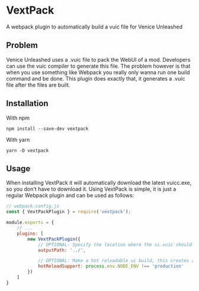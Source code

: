 # VextPack
A webpack plugin to automatically build a vuic file for Venice Unleashed

## Problem
Venice Unleashed uses a .vuic file to pack the WebUI of a mod. Developers can use the vuic compiler to generate this file. The problem however is that when you use something like Webpack you really only wanna run one build command and be done. This plugin does exactly that, it generates a .vuic file after the files are built.

## Installation
With npm
```
npm install --save-dev vextpack
```

With yarn
```
yarn -D vextpack
```

## Usage
When installing VextPack it will automatically download the latest vuicc.exe, so you don't have to download it.
Using VextPack is simple, it is just a regular Webpack plugin and can be used as follows:
```js
// webpack.config.js
const { VextPackPlugin } = require('vextpack');

module.exports = {
    // ...
    plugins: [
        new VextPackPlugin({
            // OPTIONAL: Specify the location where the ui.vuic should be placed, defaults to '../'
            outputPath: '../',

            // OPTIONAL: Make a hot reloadable ui build, this creates a proxy ui that remotely loads the real ui
            hotReloadSupport: process.env.NODE_ENV !== 'production'
        })
    ]
}
```